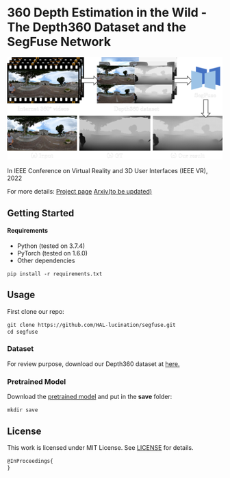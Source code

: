 # 360 Depth Estimation in the Wild - The Depth360 Dataset and the SegFuse Network

<p align='left'>
<img src='docs/teaser.png' width="800"/>
</p>

In IEEE Conference on Virtual Reality and 3D User Interfaces (IEEE VR), 2022

For more details:
[Project page](https://segfuse.github.io/)
[Arxiv(to be updated)]()

## Getting Started
#### Requirements
- Python (tested on 3.7.4)
- PyTorch (tested on 1.6.0)
- Other dependencies
```
pip install -r requirements.txt
```

## Usage
First clone our repo:
```
git clone https://github.com/HAL-lucination/segfuse.git
cd segfuse
```

### Dataset
For review purpose, download our Depth360 dataset at [here.](https://drive.google.com/file/d/1460RBiV_YwuYSxqOeBh7qfuYu2HCvw8D/view?usp=sharing)

### Pretrained Model
Download the [pretrained model](https://drive.google.com/file/d/1lFHCyS0zoaP3HzRKYU6DEVYfwdJ7mRi9/view?usp=sharing) and put in the **save** folder:
```
mkdir save
```

## License
This work is licensed under MIT License. See [LICENSE](LICENSE) for details. 


```
@InProceedings{
}
```

